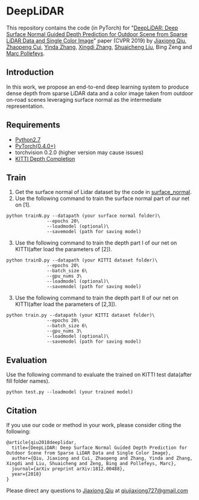 # DeepLiDAR
This repository contains the code (in PyTorch) for "[DeepLiDAR: Deep Surface Normal Guided Depth Prediction for Outdoor Scene
from Sparse LiDAR Data and Single Color Image](https://arxiv.org/pdf/1812.00488.pdf)" paper (CVPR 2019) by [Jiaxiong Qiu](https://jiaxiongq.github.io/), [Zhaopeng Cui](https://zhpcui.github.io/), [Yinda Zhang](https://www.zhangyinda.com/), [Xingdi Zhang](https://github.com/crazyzxd), [Shuaicheng Liu](http://www.liushuaicheng.org/), Bing Zeng and [Marc Pollefeys](https://www.inf.ethz.ch/personal/marc.pollefeys/index.html).
## Introduction
In this work, we propose an end-to-end deep learning system to produce dense depth from sparse LiDAR data and a color image taken from outdoor on-road scenes leveraging surface normal as the intermediate representation.
## Requirements
- [Python2.7](https://www.python.org/downloads/)
- [PyTorch(0.4.0+)](http://pytorch.org)
- torchvision 0.2.0 (higher version may cause issues)
- [KITTI Depth Completion](http://www.cvlibs.net/datasets/kitti/eval_depth.php?benchmark=depth_completion)
## Train
1. Get the surface normal of Lidar dataset by the code in [surface_normal](https://github.com/crazyzxd).
2. Use the following command to train the surface normal part of our net on [1].
```
python trainN.py --datapath (your surface normal folder)\
               --epochs 20\
               --loadmodel (optional)\
               --savemodel (path for saving model)
```
3. Use the following command to train the depth part I of our net on KITTI(after load the parameters of [2]).
```
python trainD.py --datapath (your KITTI dataset folder)\
               --epochs 20\
               --batch_size 6\
               --gpu_nums 3\
               --loadmodel (optional)\
               --savemodel (path for saving model)
```
3. Use the following command to train the depth part II of our net on KITTI(after load the parameters of [2,3]).
```
python train.py --datapath (your KITTI dataset folder)\
               --epochs 20\
               --batch_size 6\
               --gpu_nums 3\
               --loadmodel (optional)\
               --savemodel (path for saving model)
```
## Evaluation
Use the following command to evaluate the trained on KITTI test data(after fill folder names).
```
python test.py --loadmodel (your trained model)
```
## Citation 
If you use our code or method in your work, please consider citing the following:
```
@article{qiu2018deeplidar,
  title={DeepLiDAR: Deep Surface Normal Guided Depth Prediction for Outdoor Scene from Sparse LiDAR Data and Single Color Image},
  author={Qiu, Jiaxiong and Cui, Zhaopeng and Zhang, Yinda and Zhang, Xingdi and Liu, Shuaicheng and Zeng, Bing and Pollefeys, Marc},
  journal={arXiv preprint arXiv:1812.00488},
  year={2018}
}
```
Please direct any questions to [Jiaxiong Qiu](https://jiaxiongq.github.io/) at qiujiaxiong727@gmail.com

